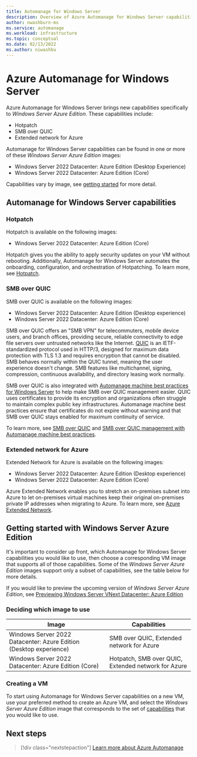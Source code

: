 ```yaml
---
title: Automanage for Windows Server 
description: Overview of Azure Automanage for Windows Server capabilities with Windows Server Azure Edition 
author: nwashburn-ms
ms.service: automanage
ms.workload: infrastructure
ms.topic: conceptual
ms.date: 02/13/2022
ms.author: niwashbu 
---
```


# Azure Automanage for Windows Server

Azure Automanage for Windows Server brings new capabilities specifically to _Windows Server Azure Edition_.  These capabilities include:
- Hotpatch
- SMB over QUIC
- Extended network for Azure

<!--
> [!IMPORTANT]
> Hotpatch is currently in Public Preview. An opt-in procedure is needed to use the Hotpatch capability described below.
> This preview is provided without a service level agreement, and is not recommended for production workloads. Certain features might not be supported or might have constrained capabilities.
> For more information, see [Supplemental Terms of Use for Microsoft Azure Previews](https://azure.microsoft.com/support/legal/preview-supplemental-terms/).
-->

Automanage for Windows Server capabilities can be found in one or more of these _Windows Server Azure Edition_ images: 

- Windows Server 2022 Datacenter: Azure Edition (Desktop Experience)
- Windows Server 2022 Datacenter: Azure Edition (Core)

Capabilities vary by image, see [getting started](#getting-started-with-windows-server-azure-edition) for more detail.

## Automanage for Windows Server capabilities

### Hotpatch

Hotpatch is available on the following images:

- Windows Server 2022 Datacenter: Azure Edition (Core)

Hotpatch gives you the ability to apply security updates on your VM without rebooting.  Additionally, Automanage for Windows Server automates the onboarding, configuration, and orchestration of Hotpatching.  To learn more, see [Hotpatch](automanage-hotpatch.md).  

### SMB over QUIC

SMB over QUIC is available on the following images:

- Windows Server 2022 Datacenter: Azure Edition (Desktop experience)
- Windows Server 2022 Datacenter: Azure Edition (Core)

SMB over QUIC offers an "SMB VPN" for telecommuters, mobile device users, and branch offices, providing secure, reliable connectivity to edge file servers over untrusted networks like the Internet. [QUIC](https://datatracker.ietf.org/doc/rfc9000/) is an IETF-standardized protocol used in HTTP/3, designed for maximum data protection with TLS 1.3 and requires encryption that cannot be disabled. SMB behaves normally within the QUIC tunnel, meaning the user experience doesn't change. SMB features like multichannel, signing, compression, continuous availability, and directory leasing work normally. 

SMB over QUIC is also integrated with [Automanage machine best practices for Windows Server](automanage-windows-server.md) to help make SMB over QUIC management easier. QUIC uses certificates to provide its encryption and organizations often struggle to maintain complex public key infrastructures. Automanage machine best practices ensure that certificates do not expire without warning and that SMB over QUIC stays enabled for maximum continuity of service.

To learn more, see [SMB over QUIC](/windows-server/storage/file-server/smb-over-quic) and [SMB over QUIC management with Automanage machine best practices](automanage-smb-over-quic.md).
 

### Extended network for Azure

Extended Network for Azure is available on the following images:

- Windows Server 2022 Datacenter: Azure Edition (Desktop experience)
- Windows Server 2022 Datacenter: Azure Edition (Core)

Azure Extended Network enables you to stretch an on-premises subnet into Azure to let on-premises virtual machines keep their original on-premises private IP addresses when migrating to Azure. To learn more, see [Azure Extended Network](/windows-server/manage/windows-admin-center/azure/azure-extended-network).  


## Getting started with Windows Server Azure Edition

It's important to consider up front, which Automanage for Windows Server capabilities you would like to use, then choose a corresponding VM image that supports all of those capabilities.  Some of the _Windows Server Azure Edition_ images support only a subset of capabilities, see the table below for more details.

If you would like to preview the upcoming version of _Windows Server Azure Edition_, see [Previewing Windows Server VNext Datacenter: Azure Edition](preview-wsae.md)

### Deciding which image to use 

|Image|Capabilities|
|--|--|
|Windows Server 2022  Datacenter: Azure Edition (Desktop experience) | SMB over QUIC, Extended network for Azure | 
| Windows Server 2022 Datacenter: Azure Edition (Core) | Hotpatch, SMB over QUIC, Extended network for Azure | 

### Creating a VM

To start using Automanage for Windows Server capabilities on a new VM, use your preferred method to create an Azure VM, and select the _Windows Server Azure Edition_ image that corresponds to the set of [capabilities](#getting-started-with-windows-server-azure-edition) that you would like to use.  

<!--
> [!IMPORTANT]
> Some capabilities have specific configuration steps to perform during VM creation, and some capabilities that are in preview have specific opt-in and portal viewing requirements.  See the individual capability topics above to learn more about using that capability with your VM.
-->

## Next steps

> [!div class="nextstepaction"]
> [Learn more about Azure Automanage](automanage-virtual-machines.md)